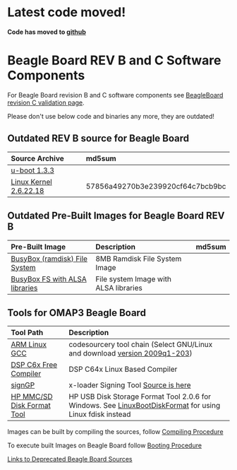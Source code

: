 # **Latest code moved!** #

**Code has moved to [github](http://github.com/beagleboard)**

# Beagle Board REV B and C Software Components #

For Beagle Board revision B and C software components see [BeagleBoard revision C validation page](http://code.google.com/p/beagleboard/wiki/BeagleboardRevCValidation).

Please don't use below code and binaries any more, they are outdated!

## Outdated REV B source for Beagle Board ##

| **Source Archive** | **md5sum** |
|:-------------------|:-----------|
| [u-boot 1.3.3](http://www.beagleboard.org/uploads/u-boot_beagle_revb.tar.gz) |            |
| [Linux Kernel 2.6.22.18](http://www.beagleboard.org/uploads/2.6_kernel_revb-v2.tar.gz) | 57856a49270b3e239920cf64c7bcb9bc |

## Outdated Pre-Built Images for Beagle Board REV B ##

| **Pre-Built Image** | **Description** | **md5sum** |
|:--------------------|:----------------|:-----------|
|[BusyBox (ramdisk) File System](http://beagleboard.googlecode.com/files/rd-ext2-8M.bin) | 8MB Ramdisk File System Image |            |
| [BusyBox FS with ALSA libraries](http://beagleboard.googlecode.com/files/ALSA-FS.tar.gz) |File system Image with ALSA libraries |            |

## Tools for OMAP3 Beagle Board ##

| **Tool Path**                    |                 **Description** |
|:---------------------------------|:--------------------------------|
|[ARM Linux GCC ](http://www.codesourcery.com/sgpp/lite/arm/portal/release858)          |codesourcery tool chain (Select GNU/Linux and download [version 2009q1-203](http://www.elinux.org/ARMCompilers))|
|[DSP C6x Free Compiler](https://www-a.ti.com/downloads/sds_support/targetcontent/LinuxDspTools/download.html) | DSP C64x Linux Based Compiler   |
|[signGP](http://beagleboard.googlecode.com/files/signGP)           |x-loader Signing Tool [Source is here](http://beagleboard.googlecode.com/files/signGP.c)|
|[HP MMC/SD Disk Format Tool](http://selfdestruct.net/misc/usbboot/SP27213.exe)           | HP USB Disk Storage Format Tool 2.0.6 for Windows. See [LinuxBootDiskFormat](LinuxBootDiskFormat.md) for using Linux fdisk instead |

Images can be built by compiling the sources, follow
[Compiling Procedure](http://code.google.com/p/beagleboard/wiki/BeagleSoftCompile)

To execute built Images on Beagle Board follow [Booting Procedure](http://code.google.com/p/beagleboard/wiki/BootingBeagleBoard)

[Links to Deprecated Beagle Board Sources](http://code.google.com/p/beagleboard/wiki/DeprecatedBeagleSources)